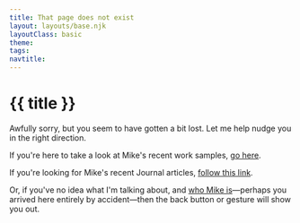 ```yaml
---
title: That page does not exist
layout: layouts/base.njk
layoutClass: basic
theme: 
tags:
navtitle:
---
```


<h1>{{ title }}</h1>

Awfully sorry, but you seem to have gotten a bit lost. Let me help nudge you in the right direction.

If you're here to take a look at Mike's recent work samples, [go here](/). 

If you're looking for Mike's recent Journal articles, [follow this link](/journal/).

Or, if you've no idea what I'm talking about, and [who Mike is](/about/)—perhaps you arrived here entirely by accident—then the back button or gesture will show you out.

